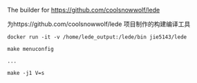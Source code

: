 The builder for https://github.com/coolsnowwolf/lede

为https://github.com/coolsnowwolf/lede 项目制作的构建编译工具

```
docker run -it -v /home/lede_output:/lede/bin jie5143/lede
```

```
make menuconfig

...

make -j1 V=s
```
